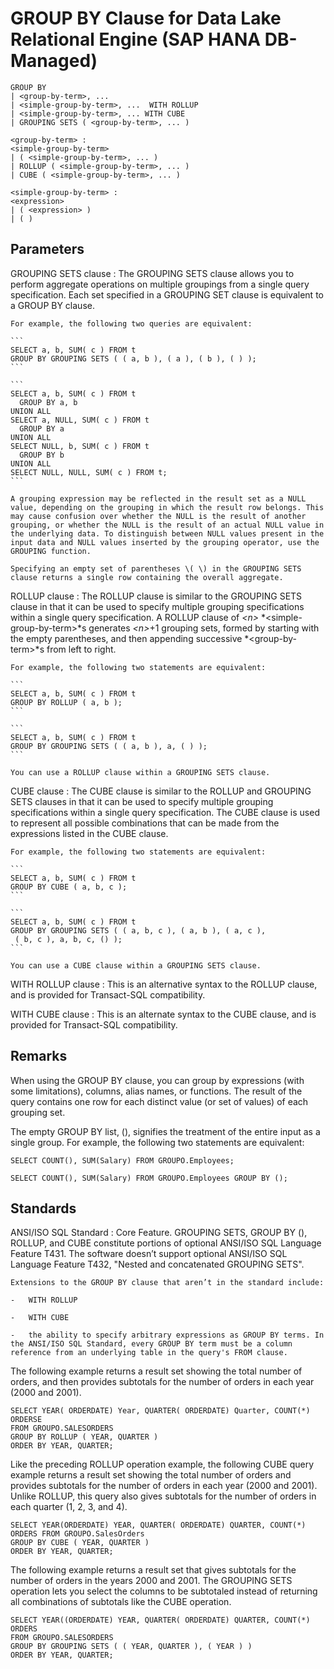 <!-- loio86be6d9a901f4b1ca1977a88cc39b545 -->

# GROUP BY Clause for Data Lake Relational Engine \(SAP HANA DB-Managed\)



```
GROUP BY
| <group-by-term>, ... 
| <simple-group-by-term>, ...  WITH ROLLUP
| <simple-group-by-term>, ... WITH CUBE
| GROUPING SETS ( <group-by-term>, ... )
```

```
<group-by-term> :
<simple-group-by-term>
| ( <simple-group-by-term>, ... )
| ROLLUP ( <simple-group-by-term>, ... )
| CUBE ( <simple-group-by-term>, ... )
```

```
<simple-group-by-term> :
<expression>
| ( <expression> ) 
| ( )
```



<a name="loio86be6d9a901f4b1ca1977a88cc39b545__section_mzz_2jp_njb"/>

## Parameters

 GROUPING SETS clause
 :   The GROUPING SETS clause allows you to perform aggregate operations on multiple groupings from a single query specification. Each set specified in a GROUPING SET clause is equivalent to a GROUP BY clause.

    For example, the following two queries are equivalent:

    ```
    SELECT a, b, SUM( c ) FROM t 
    GROUP BY GROUPING SETS ( ( a, b ), ( a ), ( b ), ( ) );
    ```

    ```
    SELECT a, b, SUM( c ) FROM t 
      GROUP BY a, b 
    UNION ALL
    SELECT a, NULL, SUM( c ) FROM t 
      GROUP BY a 
    UNION ALL
    SELECT NULL, b, SUM( c ) FROM t 
      GROUP BY b 
    UNION ALL
    SELECT NULL, NULL, SUM( c ) FROM t;
    ```

    A grouping expression may be reflected in the result set as a NULL value, depending on the grouping in which the result row belongs. This may cause confusion over whether the NULL is the result of another grouping, or whether the NULL is the result of an actual NULL value in the underlying data. To distinguish between NULL values present in the input data and NULL values inserted by the grouping operator, use the GROUPING function.

    Specifying an empty set of parentheses \( \) in the GROUPING SETS clause returns a single row containing the overall aggregate.

  ROLLUP clause
 :   The ROLLUP clause is similar to the GROUPING SETS clause in that it can be used to specify multiple grouping specifications within a single query specification. A ROLLUP clause of *<n\>* *<simple-group-by-term\>*s generates *<n\>*+1 grouping sets, formed by starting with the empty parentheses, and then appending successive *<group-by-term\>*s from left to right.

    For example, the following two statements are equivalent:

    ```
    SELECT a, b, SUM( c ) FROM t 
    GROUP BY ROLLUP ( a, b );
    ```

    ```
    SELECT a, b, SUM( c ) FROM t 
    GROUP BY GROUPING SETS ( ( a, b ), a, ( ) );
    ```

    You can use a ROLLUP clause within a GROUPING SETS clause.

  CUBE clause
 :   The CUBE clause is similar to the ROLLUP and GROUPING SETS clauses in that it can be used to specify multiple grouping specifications within a single query specification. The CUBE clause is used to represent all possible combinations that can be made from the expressions listed in the CUBE clause.

    For example, the following two statements are equivalent:

    ```
    SELECT a, b, SUM( c ) FROM t 
    GROUP BY CUBE ( a, b, c );
    ```

    ```
    SELECT a, b, SUM( c ) FROM t 
    GROUP BY GROUPING SETS ( ( a, b, c ), ( a, b ), ( a, c ), 
     ( b, c ), a, b, c, () );
    ```

    You can use a CUBE clause within a GROUPING SETS clause.

  WITH ROLLUP clause
 :   This is an alternative syntax to the ROLLUP clause, and is provided for Transact-SQL compatibility.

  WITH CUBE clause
 :   This is an alternate syntax to the CUBE clause, and is provided for Transact-SQL compatibility.

 

<a name="loio86be6d9a901f4b1ca1977a88cc39b545__section_nzz_2jp_njb"/>

## Remarks

When using the GROUP BY clause, you can group by expressions \(with some limitations\), columns, alias names, or functions. The result of the query contains one row for each distinct value \(or set of values\) of each grouping set.

The empty GROUP BY list, \(\), signifies the treatment of the entire input as a single group. For example, the following two statements are equivalent:

```
SELECT COUNT(), SUM(Salary) FROM GROUPO.Employees;
```

```
SELECT COUNT(), SUM(Salary) FROM GROUPO.Employees GROUP BY ();
```



<a name="loio86be6d9a901f4b1ca1977a88cc39b545__section_pzz_2jp_njb"/>

## Standards

 ANSI/ISO SQL Standard
 :   Core Feature. GROUPING SETS, GROUP BY \(\), ROLLUP, and CUBE constitute portions of optional ANSI/ISO SQL Language Feature T431. The software doesn’t support optional ANSI/ISO SQL Language Feature T432, "Nested and concatenated GROUPING SETS".

    Extensions to the GROUP BY clause that aren’t in the standard include:

    -   WITH ROLLUP

    -   WITH CUBE

    -   the ability to specify arbitrary expressions as GROUP BY terms. In the ANSI/ISO SQL Standard, every GROUP BY term must be a column reference from an underlying table in the query's FROM clause.


 

The following example returns a result set showing the total number of orders, and then provides subtotals for the number of orders in each year \(2000 and 2001\).

```
SELECT YEAR( ORDERDATE) Year, QUARTER( ORDERDATE) Quarter, COUNT(*) ORDERSE
FROM GROUPO.SALESORDERS
GROUP BY ROLLUP ( YEAR, QUARTER )
ORDER BY YEAR, QUARTER;
```

Like the preceding ROLLUP operation example, the following CUBE query example returns a result set showing the total number of orders and provides subtotals for the number of orders in each year \(2000 and 2001\). Unlike ROLLUP, this query also gives subtotals for the number of orders in each quarter \(1, 2, 3, and 4\).

```
SELECT YEAR(ORDERDATE) YEAR, QUARTER( ORDERDATE) QUARTER, COUNT(*) ORDERS FROM GROUPO.SalesOrders
GROUP BY CUBE ( YEAR, QUARTER )
ORDER BY YEAR, QUARTER;
```

The following example returns a result set that gives subtotals for the number of orders in the years 2000 and 2001. The GROUPING SETS operation lets you select the columns to be subtotaled instead of returning all combinations of subtotals like the CUBE operation.

```
SELECT YEAR((ORDERDATE) YEAR, QUARTER( ORDERDATE) QUARTER, COUNT(*) ORDERS 
FROM GROUPO.SALESORDERS
GROUP BY GROUPING SETS ( ( YEAR, QUARTER ), ( YEAR ) )
ORDER BY YEAR, QUARTER;
```

